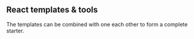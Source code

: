 ## React templates & tools

The templates can be combined with one each other to form a complete starter.